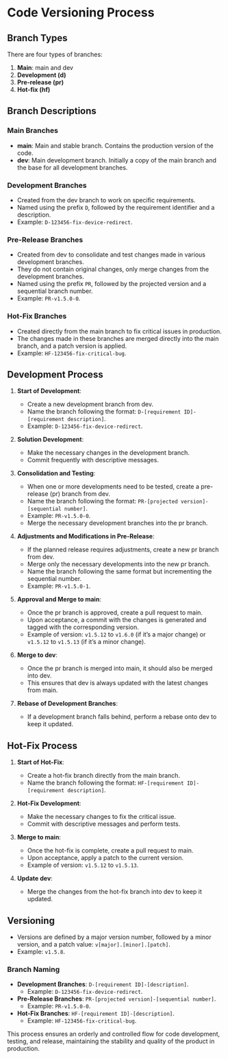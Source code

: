 # Code Versioning Process

## Branch Types
There are four types of branches:
1. **Main**: main and dev
2. **Development (d)**
3. **Pre-release (pr)**
4. **Hot-fix (hf)**

## Branch Descriptions
### Main Branches
- **main**: Main and stable branch. Contains the production version of the code.
- **dev**: Main development branch. Initially a copy of the main branch and the base for all development branches.

### Development Branches
- Created from the dev branch to work on specific requirements.
- Named using the prefix `D`, followed by the requirement identifier and a description.
- Example: `D-123456-fix-device-redirect`.

### Pre-Release Branches
- Created from dev to consolidate and test changes made in various development branches.
- They do not contain original changes, only merge changes from the development branches.
- Named using the prefix `PR`, followed by the projected version and a sequential branch number.
- Example: `PR-v1.5.0-0`.

### Hot-Fix Branches
- Created directly from the main branch to fix critical issues in production.
- The changes made in these branches are merged directly into the main branch, and a patch version is applied.
- Example: `HF-123456-fix-critical-bug`.

## Development Process
1. **Start of Development**:
   - Create a new development branch from dev.
   - Name the branch following the format: `D-[requirement ID]-[requirement description]`.
   - Example: `D-123456-fix-device-redirect`.

2. **Solution Development**:
   - Make the necessary changes in the development branch.
   - Commit frequently with descriptive messages.

3. **Consolidation and Testing**:
   - When one or more developments need to be tested, create a pre-release (pr) branch from dev.
   - Name the branch following the format: `PR-[projected version]-[sequential number]`.
   - Example: `PR-v1.5.0-0`.
   - Merge the necessary development branches into the pr branch.

4. **Adjustments and Modifications in Pre-Release**:
   - If the planned release requires adjustments, create a new pr branch from dev.
   - Merge only the necessary developments into the new pr branch.
   - Name the branch following the same format but incrementing the sequential number.
   - Example: `PR-v1.5.0-1`.

5. **Approval and Merge to main**:
   - Once the pr branch is approved, create a pull request to main.
   - Upon acceptance, a commit with the changes is generated and tagged with the corresponding version.
   - Example of version: `v1.5.12` to `v1.6.0` (if it’s a major change) or `v1.5.12` to `v1.5.13` (if it’s a minor change).

6. **Merge to dev**:
   - Once the pr branch is merged into main, it should also be merged into dev.
   - This ensures that dev is always updated with the latest changes from main.

7. **Rebase of Development Branches**:
   - If a development branch falls behind, perform a rebase onto dev to keep it updated.

## Hot-Fix Process
1. **Start of Hot-Fix**:
   - Create a hot-fix branch directly from the main branch.
   - Name the branch following the format: `HF-[requirement ID]-[requirement description]`.

2. **Hot-Fix Development**:
   - Make the necessary changes to fix the critical issue.
   - Commit with descriptive messages and perform tests.

3. **Merge to main**:
   - Once the hot-fix is complete, create a pull request to main.
   - Upon acceptance, apply a patch to the current version.
   - Example of version: `v1.5.12` to `v1.5.13`.

4. **Update dev**:
   - Merge the changes from the hot-fix branch into dev to keep it updated.

## Versioning
- Versions are defined by a major version number, followed by a minor version, and a patch value: `v[major].[minor].[patch]`.
- Example: `v1.5.8`.

### Branch Naming
- **Development Branches**: `D-[requirement ID]-[description]`.
  - Example: `D-123456-fix-device-redirect`.
- **Pre-Release Branches**: `PR-[projected version]-[sequential number]`.
  - Example: `PR-v1.5.0-0`.
- **Hot-Fix Branches**: `HF-[requirement ID]-[description]`.
  - Example: `HF-123456-fix-critical-bug`.

This process ensures an orderly and controlled flow for code development, testing, and release, maintaining the stability and quality of the product in production.
